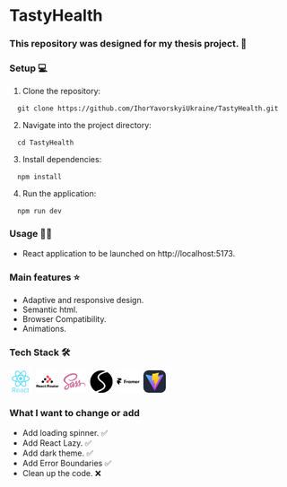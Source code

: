 # TastyHealth

### This repository was designed for my thesis project. :muscle:

### Setup :computer:

1. Clone the repository:

```
  git clone https://github.com/IhorYavorskyiUkraine/TastyHealth.git
```

2. Navigate into the project directory:

```
  cd TastyHealth
```

3. Install dependencies:

```
  npm install
```

4. Run the application:

```
  npm run dev
```

### Usage :man_technologist:

-  React application to be launched on http://localhost:5173.

### Main features :star:

-  Adaptive and responsive design.
-  Semantic html.
-  Browser Compatibility.
-  Animations.

### Tech Stack :hammer_and_wrench:

<img src="https://github.com/devicons/devicon/blob/master/icons/react/react-original-wordmark.svg" alt="React" title="React" width="40" height="40"/>&nbsp;
<img src="https://github.com/devicons/devicon/blob/master/icons/reactrouter/reactrouter-original-wordmark.svg" alt="React Router" title="React Router" width="40" height="40"/>&nbsp;
<img src="https://github.com/devicons/devicon/blob/master/icons/sass/sass-original.svg" alt="SASS" title="SASS" width="40" height="40"/>&nbsp;
<img src="https://github.com/devicons/devicon/blob/master/icons/swiper/swiper-original.svg" alt="Swiper" title="Swiper" width="40" height="40"/>&nbsp;
<img src="https://github.com/devicons/devicon/blob/master/icons/framermotion/framermotion-original-wordmark.svg" alt="FramerMotion" title="FramerMotion" width="40" height="40"/>&nbsp;
<img src="https://github.com/tandpfun/skill-icons/blob/main/icons/Vite-Dark.svg" alt="Vite" title="Vite" width="40" height="40"/>&nbsp;

### What I want to change or add

-  Add loading spinner. :white_check_mark:
-  Add React Lazy. :white_check_mark:
-  Add dark theme. :white_check_mark:
-  Add Error Boundaries :white_check_mark:
-  Сlean up the code. :x:
